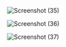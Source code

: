 ![Screenshot (35)](https://github.com/user-attachments/assets/5d70e19d-db3f-44a9-a307-6b1ff0a42058)

![Screenshot (36)](https://github.com/user-attachments/assets/fe578300-46cb-4e5d-a925-7eddae7185d6)

![Screenshot (37)](https://github.com/user-attachments/assets/137e3486-eb0b-4c52-87f4-268e7ea5c7c7)


